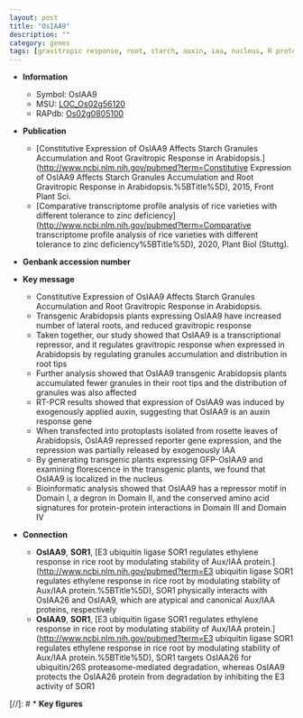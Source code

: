```yaml
---
layout: post
title: "OsIAA9"
description: ""
category: genes
tags: [gravitropic response, root, starch, auxin, iaa, nucleus, R protein, lateral root, IAA, auxin response]
---
```


* **Information**  
    + Symbol: OsIAA9  
    + MSU: [LOC_Os02g56120](http://rice.plantbiology.msu.edu/cgi-bin/ORF_infopage.cgi?orf=LOC_Os02g56120)  
    + RAPdb: [Os02g0805100](http://rapdb.dna.affrc.go.jp/viewer/gbrowse_details/irgsp1?name=Os02g0805100)  

* **Publication**  
    + [Constitutive Expression of OsIAA9 Affects Starch Granules Accumulation and Root Gravitropic Response in Arabidopsis.](http://www.ncbi.nlm.nih.gov/pubmed?term=Constitutive Expression of OsIAA9 Affects Starch Granules Accumulation and Root Gravitropic Response in Arabidopsis.%5BTitle%5D), 2015, Front Plant Sci.
    + [Comparative transcriptome profile analysis of rice varieties with different tolerance to zinc deficiency](http://www.ncbi.nlm.nih.gov/pubmed?term=Comparative transcriptome profile analysis of rice varieties with different tolerance to zinc deficiency%5BTitle%5D), 2020, Plant Biol (Stuttg).

* **Genbank accession number**  

* **Key message**  
    + Constitutive Expression of OsIAA9 Affects Starch Granules Accumulation and Root Gravitropic Response in Arabidopsis.
    + Transgenic Arabidopsis plants expressing OsIAA9 have increased number of lateral roots, and reduced gravitropic response
    + Taken together, our study showed that OsIAA9 is a transcriptional repressor, and it regulates gravitropic response when expressed in Arabidopsis by regulating granules accumulation and distribution in root tips
    + Further analysis showed that OsIAA9 transgenic Arabidopsis plants accumulated fewer granules in their root tips and the distribution of granules was also affected
    + RT-PCR results showed that expression of OsIAA9 was induced by exogenously applied auxin, suggesting that OsIAA9 is an auxin response gene
    + When transfected into protoplasts isolated from rosette leaves of Arabidopsis, OsIAA9 repressed reporter gene expression, and the repression was partially released by exogenously IAA
    + By generating transgenic plants expressing GFP-OsIAA9 and examining florescence in the transgenic plants, we found that OsIAA9 is localized in the nucleus
    + Bioinformatic analysis showed that OsIAA9 has a repressor motif in Domain I, a degron in Domain II, and the conserved amino acid signatures for protein-protein interactions in Domain III and Domain IV

* **Connection**  
    + __OsIAA9__, __SOR1__, [E3 ubiquitin ligase SOR1 regulates ethylene response in rice root by modulating stability of Aux/IAA protein.](http://www.ncbi.nlm.nih.gov/pubmed?term=E3 ubiquitin ligase SOR1 regulates ethylene response in rice root by modulating stability of Aux/IAA protein.%5BTitle%5D),  SOR1 physically interacts with OsIAA26 and OsIAA9, which are atypical and canonical Aux/IAA proteins, respectively
    + __OsIAA9__, __SOR1__, [E3 ubiquitin ligase SOR1 regulates ethylene response in rice root by modulating stability of Aux/IAA protein.](http://www.ncbi.nlm.nih.gov/pubmed?term=E3 ubiquitin ligase SOR1 regulates ethylene response in rice root by modulating stability of Aux/IAA protein.%5BTitle%5D),  SOR1 targets OsIAA26 for ubiquitin/26S proteasome-mediated degradation, whereas OsIAA9 protects the OsIAA26 protein from degradation by inhibiting the E3 activity of SOR1

[//]: # * **Key figures**  


